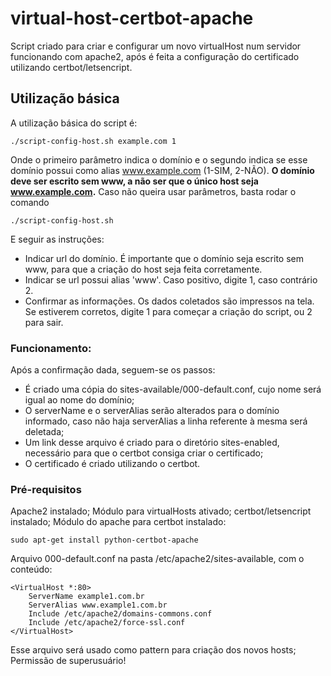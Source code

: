 # virtual-host-certbot-apache

Script criado para criar e configurar um novo virtualHost num servidor funcionando com apache2, após é feita a configuração do certificado utilizando certbot/letsencript.

## Utilização básica

A utilização básica do script é:
```
./script-config-host.sh example.com 1
```
Onde o primeiro parâmetro indica o domínio e o segundo indica se esse domínio possui como alias www.example.com (1-SIM, 2-NÃO).
**O domínio deve ser escrito sem www, a não ser que o único host seja www.example.com.**
Caso não queira usar parâmetros, basta rodar o comando
```
./script-config-host.sh
```

E seguir as instruções:
- Indicar url do domínio. É importante que o domínio seja escrito sem www, para que a criação do host seja feita corretamente.
- Indicar se url possui alias 'www'. Caso positivo, digite 1, caso contrário 2.
- Confirmar as informações. Os dados coletados são impressos na tela. Se estiverem corretos, digite 1 para começar a criação do script, ou 2 para sair.

### Funcionamento:

Após a confirmação dada, seguem-se os passos:
- É criado uma cópia do sites-available/000-default.conf, cujo nome será igual ao nome do domínio;
- O serverName e o serverAlias serão alterados para o domínio informado, caso não haja serverAlias a linha referente à mesma será deletada;
- Um link desse arquivo é criado para o diretório sites-enabled, necessário para que o certbot consiga criar o certificado;
- O certificado é criado utilizando o certbot. 

### Pré-requisitos

Apache2 instalado;
Módulo para virtualHosts ativado;
certbot/letsencript instalado;
Módulo do apache para certbot instalado: 
```
sudo apt-get install python-certbot-apache
```
Arquivo 000-default.conf na pasta /etc/apache2/sites-available, com o conteúdo:
```
<VirtualHost *:80>
    ServerName example1.com.br
    ServerAlias www.example1.com.br
    Include /etc/apache2/domains-commons.conf
    Include /etc/apache2/force-ssl.conf
</VirtualHost>

```
Esse arquivo será usado como pattern para criação dos novos hosts;
Permissão de superusuário!


